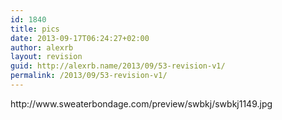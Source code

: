 ```yaml
---
id: 1840
title: pics
date: 2013-09-17T06:24:27+02:00
author: alexrb
layout: revision
guid: http://alexrb.name/2013/09/53-revision-v1/
permalink: /2013/09/53-revision-v1/
---
```

<!--more-->http://www.sweaterbondage.com/preview/swbkj/swbkj1149.jpg
